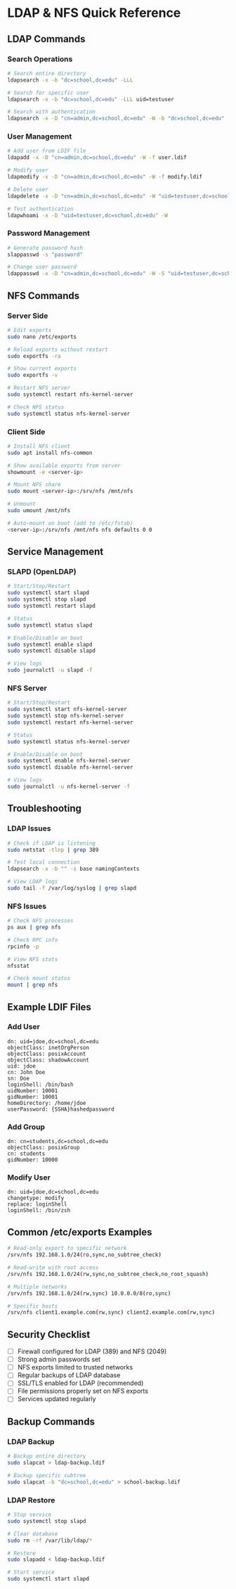 # LDAP & NFS Quick Reference

## LDAP Commands

### Search Operations
```bash
# Search entire directory
ldapsearch -x -b "dc=school,dc=edu" -LLL

# Search for specific user
ldapsearch -x -b "dc=school,dc=edu" -LLL uid=testuser

# Search with authentication
ldapsearch -x -D "cn=admin,dc=school,dc=edu" -W -b "dc=school,dc=edu"
```

### User Management
```bash
# Add user from LDIF file
ldapadd -x -D "cn=admin,dc=school,dc=edu" -W -f user.ldif

# Modify user
ldapmodify -x -D "cn=admin,dc=school,dc=edu" -W -f modify.ldif

# Delete user
ldapdelete -x -D "cn=admin,dc=school,dc=edu" -W "uid=testuser,dc=school,dc=edu"

# Test authentication
ldapwhoami -x -D "uid=testuser,dc=school,dc=edu" -W
```

### Password Management
```bash
# Generate password hash
slappasswd -s "password"

# Change user password
ldappasswd -x -D "cn=admin,dc=school,dc=edu" -W -S "uid=testuser,dc=school,dc=edu"
```

## NFS Commands

### Server Side
```bash
# Edit exports
sudo nano /etc/exports

# Reload exports without restart
sudo exportfs -ra

# Show current exports
sudo exportfs -v

# Restart NFS server
sudo systemctl restart nfs-kernel-server

# Check NFS status
sudo systemctl status nfs-kernel-server
```

### Client Side
```bash
# Install NFS client
sudo apt install nfs-common

# Show available exports from server
showmount -e <server-ip>

# Mount NFS share
sudo mount <server-ip>:/srv/nfs /mnt/nfs

# Unmount
sudo umount /mnt/nfs

# Auto-mount on boot (add to /etc/fstab)
<server-ip>:/srv/nfs /mnt/nfs nfs defaults 0 0
```

## Service Management

### SLAPD (OpenLDAP)
```bash
# Start/Stop/Restart
sudo systemctl start slapd
sudo systemctl stop slapd
sudo systemctl restart slapd

# Status
sudo systemctl status slapd

# Enable/Disable on boot
sudo systemctl enable slapd
sudo systemctl disable slapd

# View logs
sudo journalctl -u slapd -f
```

### NFS Server
```bash
# Start/Stop/Restart
sudo systemctl start nfs-kernel-server
sudo systemctl stop nfs-kernel-server
sudo systemctl restart nfs-kernel-server

# Status
sudo systemctl status nfs-kernel-server

# Enable/Disable on boot
sudo systemctl enable nfs-kernel-server
sudo systemctl disable nfs-kernel-server

# View logs
sudo journalctl -u nfs-kernel-server -f
```

## Troubleshooting

### LDAP Issues
```bash
# Check if LDAP is listening
sudo netstat -tlnp | grep 389

# Test local connection
ldapsearch -x -b "" -s base namingContexts

# View LDAP logs
sudo tail -f /var/log/syslog | grep slapd
```

### NFS Issues
```bash
# Check NFS processes
ps aux | grep nfs

# Check RPC info
rpcinfo -p

# View NFS stats
nfsstat

# Check mount status
mount | grep nfs
```

## Example LDIF Files

### Add User
```ldif
dn: uid=jdoe,dc=school,dc=edu
objectClass: inetOrgPerson
objectClass: posixAccount
objectClass: shadowAccount
uid: jdoe
cn: John Doe
sn: Doe
loginShell: /bin/bash
uidNumber: 10001
gidNumber: 10001
homeDirectory: /home/jdoe
userPassword: {SSHA}hashedpassword
```

### Add Group
```ldif
dn: cn=students,dc=school,dc=edu
objectClass: posixGroup
cn: students
gidNumber: 10000
```

### Modify User
```ldif
dn: uid=jdoe,dc=school,dc=edu
changetype: modify
replace: loginShell
loginShell: /bin/zsh
```

## Common /etc/exports Examples

```bash
# Read-only export to specific network
/srv/nfs 192.168.1.0/24(ro,sync,no_subtree_check)

# Read-write with root access
/srv/nfs 192.168.1.0/24(rw,sync,no_subtree_check,no_root_squash)

# Multiple networks
/srv/nfs 192.168.1.0/24(rw,sync) 10.0.0.0/8(ro,sync)

# Specific hosts
/srv/nfs client1.example.com(rw,sync) client2.example.com(rw,sync)
```

## Security Checklist

- [ ] Firewall configured for LDAP (389) and NFS (2049)
- [ ] Strong admin passwords set
- [ ] NFS exports limited to trusted networks
- [ ] Regular backups of LDAP database
- [ ] SSL/TLS enabled for LDAP (recommended)
- [ ] File permissions properly set on NFS exports
- [ ] Services updated regularly

## Backup Commands

### LDAP Backup
```bash
# Backup entire directory
sudo slapcat > ldap-backup.ldif

# Backup specific subtree
sudo slapcat -b "dc=school,dc=edu" > school-backup.ldif
```

### LDAP Restore
```bash
# Stop service
sudo systemctl stop slapd

# Clear database
sudo rm -rf /var/lib/ldap/*

# Restore
sudo slapadd < ldap-backup.ldif

# Start service
sudo systemctl start slapd
```
